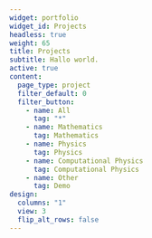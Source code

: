 ```yaml
---
widget: portfolio
widget_id: Projects
headless: true
weight: 65
title: Projects
subtitle: Hallo world.
active: true
content:
  page_type: project
  filter_default: 0
  filter_button:
    - name: All
      tag: "*"
    - name: Mathematics
      tag: Mathematics
    - name: Physics
      tag: Physics
    - name: Computational Physics
      tag: Computational Physics
    - name: Other
      tag: Demo
design:
  columns: "1"
  view: 3
  flip_alt_rows: false
---
```

